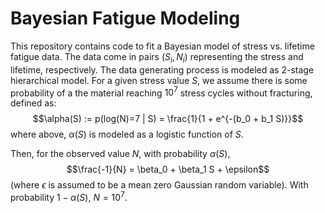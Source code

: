 # Bayesian Fatigue Modeling
This repository contains code to fit a Bayesian model of stress vs. lifetime fatigue data. The data come in pairs $(S_i,N_i)$ representing the stress and lifetime, respectively. The data generating process is modeled as 2-stage hierarchical model. For a given stress value $S$, we assume there is some probability of a the material reaching $10^7$ stress cycles without fracturing, defined as: 
$$\alpha(S) := p(log(N)=7 | S) = \frac{1}{1 + e^{-(b_0 + b_1 S)}}$$ 
where above, $\alpha(S)$ is modeled as a logistic function of $S$.

Then, for the observed value $N$, with probability $\alpha(S)$,
$$\frac{-1}{N} = \beta_0 + \beta_1 S + \epsilon$$
(where $\epsilon$ is assumed to be a mean zero Gaussian random variable). With probability $1 - \alpha(S)$, $N=10^7$.

